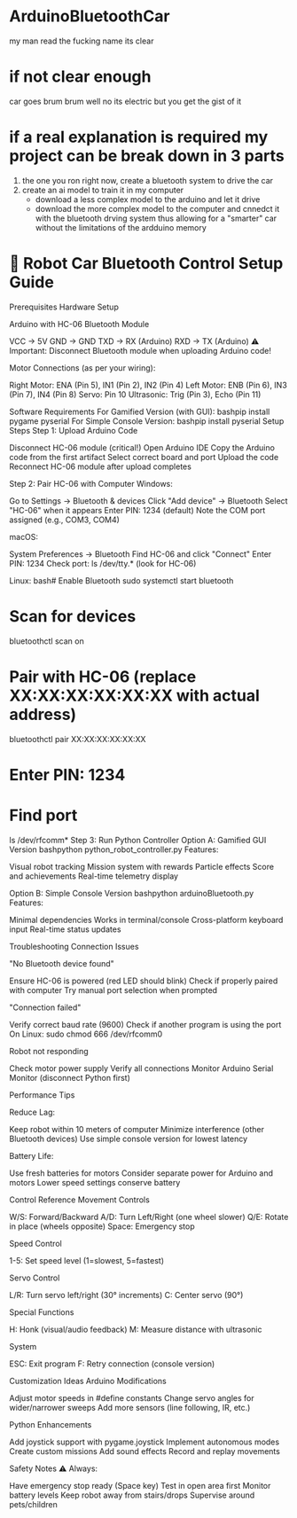 # ArduinoBluetoothCar
my man read the fucking name its clear
# if not clear enough 
car goes brum brum 
well no its electric but you get the gist of it 

# if a real explanation is required my project can be break down in 3 parts

1. the one you ron right now, create a bluetooth system to drive the car
2. create an ai model to train it in my computer    
    * download a less complex model to the arduino and let it drive
    * download the more complex model to the computer and cnnedct it with the bluetooth drving system thus allowing for a "smarter" car without the limitations of the ardduino memory


# 🤖 Robot Car Bluetooth Control Setup Guide
Prerequisites
Hardware Setup

Arduino with HC-06 Bluetooth Module

VCC → 5V
GND → GND
TXD → RX (Arduino)
RXD → TX (Arduino)
⚠️ Important: Disconnect Bluetooth module when uploading Arduino code!


Motor Connections (as per your wiring):

Right Motor: ENA (Pin 5), IN1 (Pin 2), IN2 (Pin 4)
Left Motor: ENB (Pin 6), IN3 (Pin 7), IN4 (Pin 8)
Servo: Pin 10
Ultrasonic: Trig (Pin 3), Echo (Pin 11)



Software Requirements
For Gamified Version (with GUI):
bashpip install pygame pyserial
For Simple Console Version:
bashpip install pyserial
Setup Steps
Step 1: Upload Arduino Code

Disconnect HC-06 module (critical!)
Open Arduino IDE
Copy the Arduino code from the first artifact
Select correct board and port
Upload the code
Reconnect HC-06 module after upload completes

Step 2: Pair HC-06 with Computer
Windows:

Go to Settings → Bluetooth & devices
Click "Add device" → Bluetooth
Select "HC-06" when it appears
Enter PIN: 1234 (default)
Note the COM port assigned (e.g., COM3, COM4)

macOS:

System Preferences → Bluetooth
Find HC-06 and click "Connect"
Enter PIN: 1234
Check port: ls /dev/tty.* (look for HC-06)

Linux:
bash# Enable Bluetooth
sudo systemctl start bluetooth

# Scan for devices
bluetoothctl scan on

# Pair with HC-06 (replace XX:XX:XX:XX:XX:XX with actual address)
bluetoothctl pair XX:XX:XX:XX:XX:XX

# Enter PIN: 1234

# Find port
ls /dev/rfcomm*
Step 3: Run Python Controller
Option A: Gamified GUI Version
bashpython python_robot_controller.py
Features:

Visual robot tracking
Mission system with rewards
Particle effects
Score and achievements
Real-time telemetry display

Option B: Simple Console Version
bashpython arduinoBluetooth.py
Features:

Minimal dependencies
Works in terminal/console
Cross-platform keyboard input
Real-time status updates

Troubleshooting
Connection Issues

"No Bluetooth device found"

Ensure HC-06 is powered (red LED should blink)
Check if properly paired with computer
Try manual port selection when prompted


"Connection failed"

Verify correct baud rate (9600)
Check if another program is using the port
On Linux: sudo chmod 666 /dev/rfcomm0


Robot not responding

Check motor power supply
Verify all connections
Monitor Arduino Serial Monitor (disconnect Python first)



Performance Tips

Reduce Lag:

Keep robot within 10 meters of computer
Minimize interference (other Bluetooth devices)
Use simple console version for lowest latency


Battery Life:

Use fresh batteries for motors
Consider separate power for Arduino and motors
Lower speed settings conserve battery



Control Reference
Movement Controls

W/S: Forward/Backward
A/D: Turn Left/Right (one wheel slower)
Q/E: Rotate in place (wheels opposite)
Space: Emergency stop

Speed Control

1-5: Set speed level (1=slowest, 5=fastest)

Servo Control

L/R: Turn servo left/right (30° increments)
C: Center servo (90°)

Special Functions

H: Honk (visual/audio feedback)
M: Measure distance with ultrasonic

System

ESC: Exit program
F: Retry connection (console version)

Customization Ideas
Arduino Modifications

Adjust motor speeds in #define constants
Change servo angles for wider/narrower sweeps
Add more sensors (line following, IR, etc.)

Python Enhancements

Add joystick support with pygame.joystick
Implement autonomous modes
Create custom missions
Add sound effects
Record and replay movements

Safety Notes
⚠️ Always:

Have emergency stop ready (Space key)
Test in open area first
Monitor battery levels
Keep robot away from stairs/drops
Supervise around pets/children